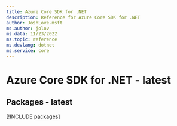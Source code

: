 ```yaml
---
title: Azure Core SDK for .NET
description: Reference for Azure Core SDK for .NET
author: JoshLove-msft
ms.author: jolov
ms.data: 11/23/2022
ms.topic: reference
ms.devlang: dotnet
ms.service: core
---
```

# Azure Core SDK for .NET - latest
## Packages - latest
[!INCLUDE [packages](core-index.md)]